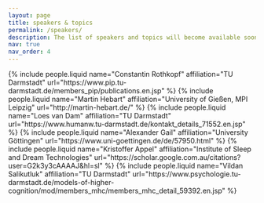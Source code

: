 ```yaml
---
layout: page
title: speakers & topics
permalink: /speakers/
description: The list of speakers and topics will become available soon!
nav: true
nav_order: 4
---
```


<div class="container">
    <div class="row row-cols-1 row-cols-md-3">
    {% include people.liquid name="Constantin Rothkopf" affiliation="TU Darmstadt" url="https://www.pip.tu-darmstadt.de/members_pip/publications.en.jsp" %}
    {% include people.liquid name="Martin Hebart" affiliation="University of Gießen, MPI Leipzig" url="http://martin-hebart.de/" %}
    {% include people.liquid name="Loes van Dam" affiliation="TU Darmstadt" url="https://www.humanw.tu-darmstadt.de/kontakt_details_71552.en.jsp" %}
    {% include people.liquid name="Alexander Gail" affiliation="University Göttingen" url="https://www.uni-goettingen.de/de/57950.html" %}
    {% include people.liquid name="Kristoffer Appel" affiliation="Institute of Sleep and Dream Technologies" url="https://scholar.google.com.au/citations?user=G2k3y3cAAAAJ&hl=sl" %}
    {% include people.liquid name="Vildan Salikutluk" affiliation="TU Darmstadt" url="https://www.psychologie.tu-darmstadt.de/models-of-higher-cognition/mod/members_mhc/members_mhc_detail_59392.en.jsp" %}
    </div>
</div>